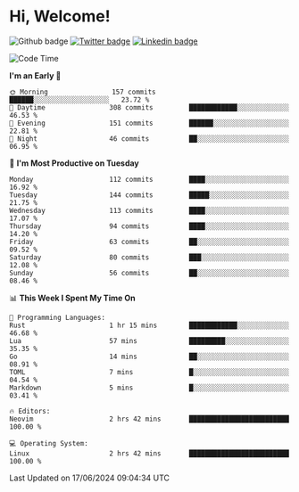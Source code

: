   # Hi, Welcome!
  ![Github badge](https://img.shields.io/github/followers/kraken-afk.svg?style=social&label=Follow&maxAge=2592000)
  [![Twitter badge](https://img.shields.io/badge/-Twitter-00acee?style=flat-square&logo=Twitter&logoColor=white)](https://twitter.com/trshppl)
  [![Linkedin badge](https://img.shields.io/badge/LinkedIn-0077B5?style=flat-square&logo=linkedin&logoColor=white)](https://www.linkedin.com/in/noveanrer)
<!--START_SECTION:waka-->
![Code Time](http://img.shields.io/badge/Code%20Time-231%20hrs%2019%20mins-blue)

**I'm an Early 🐤** 

```text
🌞 Morning                157 commits         ██████░░░░░░░░░░░░░░░░░░░   23.72 % 
🌆 Daytime                308 commits         ████████████░░░░░░░░░░░░░   46.53 % 
🌃 Evening                151 commits         ██████░░░░░░░░░░░░░░░░░░░   22.81 % 
🌙 Night                  46 commits          ██░░░░░░░░░░░░░░░░░░░░░░░   06.95 % 
```
📅 **I'm Most Productive on Tuesday** 

```text
Monday                   112 commits         ████░░░░░░░░░░░░░░░░░░░░░   16.92 % 
Tuesday                  144 commits         █████░░░░░░░░░░░░░░░░░░░░   21.75 % 
Wednesday                113 commits         ████░░░░░░░░░░░░░░░░░░░░░   17.07 % 
Thursday                 94 commits          ████░░░░░░░░░░░░░░░░░░░░░   14.20 % 
Friday                   63 commits          ██░░░░░░░░░░░░░░░░░░░░░░░   09.52 % 
Saturday                 80 commits          ███░░░░░░░░░░░░░░░░░░░░░░   12.08 % 
Sunday                   56 commits          ██░░░░░░░░░░░░░░░░░░░░░░░   08.46 % 
```


📊 **This Week I Spent My Time On** 

```text
💬 Programming Languages: 
Rust                     1 hr 15 mins        ████████████░░░░░░░░░░░░░   46.68 % 
Lua                      57 mins             █████████░░░░░░░░░░░░░░░░   35.35 % 
Go                       14 mins             ██░░░░░░░░░░░░░░░░░░░░░░░   08.91 % 
TOML                     7 mins              █░░░░░░░░░░░░░░░░░░░░░░░░   04.54 % 
Markdown                 5 mins              █░░░░░░░░░░░░░░░░░░░░░░░░   03.41 % 

🔥 Editors: 
Neovim                   2 hrs 42 mins       █████████████████████████   100.00 % 

💻 Operating System: 
Linux                    2 hrs 42 mins       █████████████████████████   100.00 % 
```


 Last Updated on 17/06/2024 09:04:34 UTC
<!--END_SECTION:waka-->